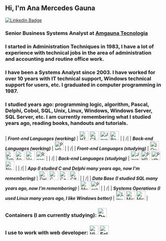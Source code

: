 
## Hi, I'm Ana Mercedes Gauna

[![Linkedin Badge](https://img.shields.io/badge/-LinkedIn-blue?style=flat-square&logo=Linkedin&logoColor=white&link=https://www.linkedin.com/in/amgauna/)](https://www.linkedin.com/in/amgauna/) 

### Senior Business Systems Analyst at <a href="https://www.amgauna.com.br" target="_blank">Amgauna Tecnologia</a> 

### I started in Administration Techniques in 1983, I have a lot of experience with technical jobs in the area of administration and accounting and routine office work.
 
 
### I have been a Systems Analyst since 2003. I have worked for over 10 years with IT technical support, Windows technical support for users, etc. I graduated in computer programming in 1987. 

### I studied years ago: programming logic, algorithm, Pascal, Delphi, Cobol, SQL, Unix, Linux, Windows, Windows Server, SQL Server, etc. I am currently remembering what I studied years ago, reading books, handouts and tutorials.


| ***Front-end Languages (working)*** | <a href="https://www.w3.org/TR/html5/" title="HTML5"><img src="https://github.com/tomchen/stack-icons/blob/master/logos/html-5.svg" alt="HTML5" width="29px" height="29px"></a> <a href="https://www.w3.org/TR/CSS/" title="CSS3"><img src="https://github.com/tomchen/stack-icons/blob/master/logos/css-3.svg" alt="CSS3" width="29px" height="29px"></a>  <a href="https://developer.mozilla.org/en-US/docs/Web/JavaScript" title="JavaScript"><img src="https://github.com/tomchen/stack-icons/blob/master/logos/javascript.svg" alt="JavaScript" width="29px" height="29px"></a>  <a href="https://getbootstrap.com/" title="Bootstrap"><img src="https://github.com/tomchen/stack-icons/blob/master/logos/bootstrap.svg" alt="Bootstrap" width="29px" height="29px"></a> |
| /|
| ***Back-end Languages (working)*** | <a href="https://php.net/" title="PHP"><img src="https://github.com/tomchen/stack-icons/blob/master/logos/php.svg" alt="PHP" width="29px" height="29px"></a> |
| /|
| ***Front-end Languages (studying)*** | <a><img src="https://github.com/tomchen/stack-icons/blob/master/logos/jquery-icon.svg" alt="jQuery" width="29px" height="29px"></a> <a><img src="https://github.com/tomchen/stack-icons/blob/master/logos/typescript-icon.svg" alt="Typescript" width="29px" height="29px"></a> <a><img src="https://github.com/tomchen/stack-icons/blob/master/logos/angular-icon.svg" alt="Angular" width="29px" height="29px"></a> <a><img src="https://github.com/tomchen/stack-icons/blob/master/logos/vue.svg" alt="Vue.js" width="29px" height="29px"></a> <a><img src="https://github.com/tomchen/stack-icons/blob/master/logos/react.svg" alt="React.js" width="29px" height="29px"></a> |
| /|
| ***Back-end Languages (studying)*** | <a><img src="https://github.com/tomchen/stack-icons/blob/master/logos/java.svg" alt="Java" width="29px" height="29px"></a> <a><img src="https://github.com/tomchen/stack-icons/blob/master/logos/php.svg" alt="PHP" width="29px" height="29px"></a> <a><img src="https://github.com/tomchen/stack-icons/blob/master/logos/python.svg" alt="Python" width="29px" height="29px"></a> <a><img src="https://github.com/tomchen/stack-icons/blob/master/logos/nodejs-icon.svg" alt="Node.js" width="29px" height="29px"></a> |
| /|
| ***App (I studied C and Delphi many years ago, now I'm remembering)*** | <a><img src="https://github.com/tomchen/stack-icons/blob/master/logos/delphi.svg" alt="Delphi" width="29px" height="29px"></a>  <a><img src="https://github.com/tomchen/stack-icons/blob/master/logos/c.svg" alt="C" width="29px" height="29px"></a> <a><img src="https://github.com/tomchen/stack-icons/blob/master/logos/c-sharp.svg" alt="C++" width="29px" height="29px"></a>  <a><img src="https://github.com/tomchen/stack-icons/blob/master/logos/c-plusplus.svg" alt="C#" width="29px" height="29px"></a> |
| /|
| ***Data Base (I studied SQL many years ago, now I'm remembering)*** | <a><img src="https://github.com/tomchen/stack-icons/blob/master/logos/mysql.svg" alt="MySQL" width="29px" height="29px"></a>  <a><img src="https://github.com/tomchen/stack-icons/blob/master/logos/postgresql.svg" alt="PostgreSQL" width="29px" height="29px"></a> |
| /|
| ***Systems Operations (I used Linux many years ago, I like Windows better)*** | <a><img src="https://github.com/tomchen/stack-icons/blob/master/logos/linux-tux.svg" alt="Linux" width="29px" height="29px"></a>  <a><img src="https://github.com/tomchen/stack-icons/blob/master/logos/microsoft-windows.svg" alt="Microsoft Windows" width="29px" height="29px"></a>  <a><img src="https://github.com/tomchen/stack-icons/blob/master/logos/azure-icon.svg" alt="Microsoft Azure" width="29px" height="29px"></a> |

### Containers (I am currently studying): <a><img src="https://github.com/tomchen/stack-icons/blob/master/logos/docker-icon.svg" alt="Docker" width="29px" height="29px"></a>

### I use to work with web developer: <a href="https://code.visualstudio.com/" title="Visual Studio Code"><img src="https://github.com/tomchen/stack-icons/blob/master/logos/visual-studio-code.svg" alt="Visual Studio Code" width="29px" height="29px"></a> <a><img src="https://github.com/tomchen/stack-icons/blob/master/logos/eclipse.svg" alt="Eclipse" width="29px" height="29px"></a>


